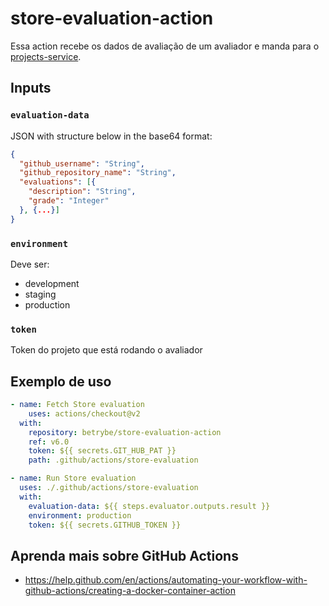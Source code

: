 # store-evaluation-action
Essa action recebe os dados de avaliação de um avaliador e manda para o [projects-service](https://github.com/betrybe/projects-service).

## Inputs

### `evaluation-data`

JSON with structure below in the base64 format:

```json
{
  "github_username": "String",
  "github_repository_name": "String",
  "evaluations": [{
    "description": "String",
    "grade": "Integer"
  }, {...}]
}
```

### `environment`

Deve ser:

- development
- staging
- production

### `token`

Token do projeto que está rodando o avaliador

## Exemplo de uso
```yml
- name: Fetch Store evaluation
    uses: actions/checkout@v2
  with:
    repository: betrybe/store-evaluation-action
    ref: v6.0
    token: ${{ secrets.GIT_HUB_PAT }}
    path: .github/actions/store-evaluation

- name: Run Store evaluation
  uses: ./.github/actions/store-evaluation
  with:
    evaluation-data: ${{ steps.evaluator.outputs.result }}
    environment: production
    token: ${{ secrets.GITHUB_TOKEN }}
```

## Aprenda mais sobre GitHub Actions

- https://help.github.com/en/actions/automating-your-workflow-with-github-actions/creating-a-docker-container-action
